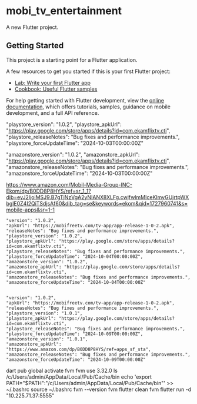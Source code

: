 # mobi_tv_entertainment

A new Flutter project.

## Getting Started

This project is a starting point for a Flutter application.

A few resources to get you started if this is your first Flutter project:

- [Lab: Write your first Flutter app](https://docs.flutter.dev/get-started/codelab)
- [Cookbook: Useful Flutter samples](https://docs.flutter.dev/cookbook)

For help getting started with Flutter development, view the
[online documentation](https://docs.flutter.dev/), which offers tutorials,
samples, guidance on mobile development, and a full API reference.




  "playstore_version": "1.0.2",
  "playstore_apkUrl": "https://play.google.com/store/apps/details?id=com.ekamflixtv.cti",
  "playstore_releaseNotes": "Bug fixes and performance improvements.",
  "playstore_forceUpdateTime": "2024-10-03T00:00:00Z"



  "amazonstore_version": "1.0.2",
  "amazonstore_apkUrl": "https://play.google.com/store/apps/details?id=com.ekamflixtv.cti",
  "amazonstore_releaseNotes": "Bug fixes and performance improvements.",
  "amazonstore_forceUpdateTime": "2024-10-03T00:00:00Z"



  https://www.amazon.com/Mobil-Media-Group-INC-Ekom/dp/B0DD8P8HYS/ref=sr_1_1?dib=eyJ2IjoiMSJ9.B7gTjNzVgA2yNIANX8XLFg.cwjfwlmMIceKImyGUjrtpWXbglE0Z4I2QiTSdjsAf60&dib_tag=se&keywords=ekom&qid=1727960741&s=mobile-apps&sr=1-1




    "version": "1.0.2",
    "apkUrl": "https://mobifreetv.com/tv-app/app-release-1-0-2.apk",
    "releaseNotes": "Bug fixes and performance improvements.",
    "playstore_version": "1.0.2",
    "playstore_apkUrl": "https://play.google.com/store/apps/details?id=com.ekamflixtv.cti",
    "playstore_releaseNotes": "Bug fixes and performance improvements.",
    "playstore_forceUpdateTime": "2024-10-04T00:00:00Z",
    "amazonstore_version": "1.0.2",
    "amazonstore_apkUrl": "https://play.google.com/store/apps/details?id=com.ekamflixtv.cti",
    "amazonstore_releaseNotes": "Bug fixes and performance improvements.",
    "amazonstore_forceUpdateTime": "2024-10-04T00:00:00Z"


    "version": "1.0.2",
    "apkUrl": "https://mobifreetv.com/tv-app/app-release-1-0-2.apk",
    "releaseNotes": "Bug fixes and performance improvements.",
    "playstore_version": "1.0.1",
    "playstore_apkUrl": "https://play.google.com/store/apps/details?id=com.ekamflixtv.cti",
    "playstore_releaseNotes": "Bug fixes and performance improvements.",
    "playstore_forceUpdateTime": "2024-10-09T00:00:00Z",
    "amazonstore_version": "1.0.1",
    "amazonstore_apkUrl": "https://www.amazon.com/dp/B0DD8P8HYS/ref=apps_sf_sta",
    "amazonstore_releaseNotes": "Bug fixes and performance improvements.",
    "amazonstore_forceUpdateTime": "2024-10-09T00:00:00Z"




 dart pub global activate fvm
fvm use 3.32.0
 ls /c/Users/admin/AppData/Local/Pub/Cache/bin
 echo 'export PATH="$PATH":"/c/Users/admin/AppData/Local/Pub/Cache/bin"' >> ~/.bashrc
 source ~/.bashrc
 fvm --version
  fvm flutter clean
  fvm flutter run -d "10.225.71.37:5555"